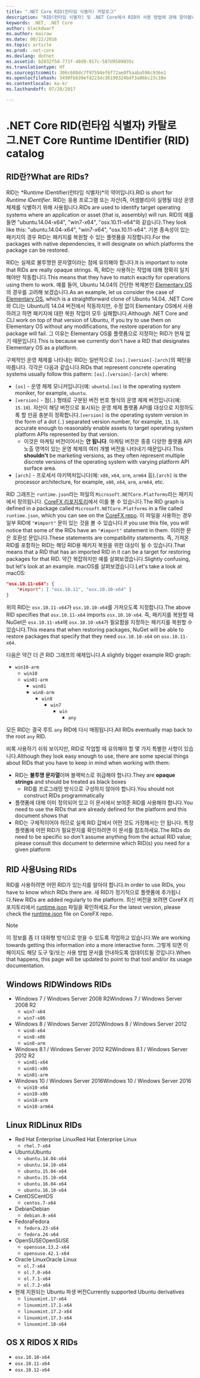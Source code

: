 ```yaml
---
title: ".NET Core RID(런타임 식별자) 카탈로그"
description: "RID(런타임 식별자) 및 .NET Core에서 RID의 사용 방법에 관해 알아봅니다."
keywords: .NET, .NET Core
author: blackdwarf
ms.author: mairaw
ms.date: 08/22/2016
ms.topic: article
ms.prod: .net-core
ms.devlang: dotnet
ms.assetid: b2032f5d-771f-48d9-917c-587d9509035c
ms.translationtype: HT
ms.sourcegitcommit: 306c608dc7f97594ef6f72ae0f5aaba596c936e1
ms.openlocfilehash: 3490fb639efd223dc36190324bdf3a06bc23c10e
ms.contentlocale: ko-kr
ms.lasthandoff: 07/28/2017

---
```


# <a name="net-core-runtime-identifier-rid-catalog"></a><span data-ttu-id="7b5e4-104">.NET Core RID(런타임 식별자) 카탈로그</span><span class="sxs-lookup"><span data-stu-id="7b5e4-104">.NET Core Runtime IDentifier (RID) catalog</span></span>

## <a name="what-are-rids"></a><span data-ttu-id="7b5e4-105">RID란?</span><span class="sxs-lookup"><span data-stu-id="7b5e4-105">What are RIDs?</span></span>
<span data-ttu-id="7b5e4-106">RID는 *Runtime IDentifier(런타임 식별자)*의 약어입니다.</span><span class="sxs-lookup"><span data-stu-id="7b5e4-106">RID is short for *Runtime IDentifier*.</span></span> <span data-ttu-id="7b5e4-107">RID는 응용 프로그램 또는 자산(즉, 어셈블리)이 실행될 대상 운영 체제를 식별하기 위해 사용됩니다.</span><span class="sxs-lookup"><span data-stu-id="7b5e4-107">RIDs are used to identify target operating systems where an application or asset (that is, assembly) will run.</span></span> <span data-ttu-id="7b5e4-108">RID의 예를 들면 "ubuntu.14.04-x64", "win7-x64", "osx.10.11-x64"와 같습니다.</span><span class="sxs-lookup"><span data-stu-id="7b5e4-108">They look like this: "ubuntu.14.04-x64", "win7-x64", "osx.10.11-x64".</span></span> <span data-ttu-id="7b5e4-109">기본 종속성이 있는 패키지의 경우 RID는 패키지를 복원할 수 있는 플랫폼을 지정합니다.</span><span class="sxs-lookup"><span data-stu-id="7b5e4-109">For the packages with native dependencies, it will designate on which platforms the package can be restored.</span></span> 

<span data-ttu-id="7b5e4-110">RID는 실제로 불투명한 문자열이라는 점에 유의해야 합니다.</span><span class="sxs-lookup"><span data-stu-id="7b5e4-110">It is important to note that RIDs are really opaque strings.</span></span> <span data-ttu-id="7b5e4-111">즉, RID는 사용하는 작업에 대해 정확히 일치해야만 작동합니다.</span><span class="sxs-lookup"><span data-stu-id="7b5e4-111">This means that they have to match exactly for operations using them to work.</span></span> <span data-ttu-id="7b5e4-112">예를 들어, Ubuntu 14.04의 간단한 복제본인 [Elementary OS](https://elementary.io/)의 경우를 고려해 보겠습니다.</span><span class="sxs-lookup"><span data-stu-id="7b5e4-112">As an example, let us consider the case of [Elementary OS](https://elementary.io/), which is a straightforward clone of Ubuntu 14.04.</span></span> <span data-ttu-id="7b5e4-113">.NET Core와 CLI는 Ubuntu의 14.04 버전에서 작동하지만, 수정 없이 Elementary OS에서 사용하려고 하면 패키지에 대한 복원 작업이 모두 실패합니다.</span><span class="sxs-lookup"><span data-stu-id="7b5e4-113">Although .NET Core and CLI work on top of that version of Ubuntu, if you try to use them on Elementary OS without any modifications, the restore operation for any package will fail.</span></span> <span data-ttu-id="7b5e4-114">그 이유는 Elementary OS를 플랫폼으로 지정하는 RID가 현재 없기 때문입니다.</span><span class="sxs-lookup"><span data-stu-id="7b5e4-114">This is because we currently don't have a RID that designates Elementary OS as a platform.</span></span> 

<span data-ttu-id="7b5e4-115">구체적인 운영 체제를 나타내는 RID는 일반적으로 `[os].[version]-[arch]`의 패턴을 따릅니다. 각각은 다음과 같습니다.</span><span class="sxs-lookup"><span data-stu-id="7b5e4-115">RIDs that represent concrete operating systems usually follow this pattern: `[os].[version]-[arch]` where:</span></span>
- <span data-ttu-id="7b5e4-116">`[os]` - 운영 체제 모니커입니다(예: `ubuntu`).</span><span class="sxs-lookup"><span data-stu-id="7b5e4-116">`[os]` is the operating system moniker, for example, `ubuntu`.</span></span>
- <span data-ttu-id="7b5e4-117">`[version]` - 점(`.`) 형태로 구분된 버전 번호 형식의 운영 체제 버전입니다(예: `15.10`). 자산이 해당 버전으로 표시되는 운영 체제 플랫폼 API를 대상으로 지정하도록 할 만큼 충분히 정확합니다.</span><span class="sxs-lookup"><span data-stu-id="7b5e4-117">`[version]` is the operating system version in the form of a dot (`.`) separated version number, for example, `15.10`, accurate enough to reasonably enable assets to target operating system platform APIs represented by that version.</span></span>
  - <span data-ttu-id="7b5e4-118">이것은 마케팅 버전이어서는 **안 됩니다**. 마케팅 버전은 종종 다양한 플랫폼 API 노출 영역이 있는 운영 체제의 여러 개별 버전을 나타내기 때문입니다.</span><span class="sxs-lookup"><span data-stu-id="7b5e4-118">This **shouldn't** be marketing versions, as they often represent multiple discrete versions of the operating system with varying platform API surface area.</span></span>
- <span data-ttu-id="7b5e4-119">`[arch]` - 프로세서 아키텍처입니다(예: `x86`, `x64`, `arm`, `arm64` 등).</span><span class="sxs-lookup"><span data-stu-id="7b5e4-119">`[arch]` is the processor architecture, for example, `x86`, `x64`, `arm`, `arm64`, etc.</span></span>

<span data-ttu-id="7b5e4-120">RID 그래프는 `runtime.json`라는 파일의 `Microsoft.NETCore.Platforms`라는 패키지에서 정의됩니다. [CoreFX 리포지토리](https://github.com/dotnet/corefx/blob/master/pkg/Microsoft.NETCore.Platforms/runtime.json)에서 이를 볼 수 있습니다.</span><span class="sxs-lookup"><span data-stu-id="7b5e4-120">The RID graph is defined in a package called `Microsoft.NETCore.Platforms` in a file called `runtime.json`, which you can see on the [CoreFX repo](https://github.com/dotnet/corefx/blob/master/pkg/Microsoft.NETCore.Platforms/runtime.json).</span></span> <span data-ttu-id="7b5e4-121">이 파일을 사용하는 경우 일부 RID에 `"#import"` 문이 있는 것을 볼 수 있습니다.</span><span class="sxs-lookup"><span data-stu-id="7b5e4-121">If you use this file, you will notice that some of the RIDs have an `"#import"` statement in them.</span></span> <span data-ttu-id="7b5e4-122">이러한 문은 호환성 문입니다.</span><span class="sxs-lookup"><span data-stu-id="7b5e4-122">These statements are compatibility statements.</span></span> <span data-ttu-id="7b5e4-123">즉, 가져온 RID를 포함하는 RID는 해당 RID용 패키지 복원을 위한 대상이 될 수 있습니다.</span><span class="sxs-lookup"><span data-stu-id="7b5e4-123">That means that a RID that has an imported RID in it can be a target for restoring packages for that RID.</span></span> <span data-ttu-id="7b5e4-124">약간 복잡하지만 예를 살펴보겠습니다.</span><span class="sxs-lookup"><span data-stu-id="7b5e4-124">Slightly confusing, but let's look at an example.</span></span> <span data-ttu-id="7b5e4-125">macOS를 살펴보겠습니다.</span><span class="sxs-lookup"><span data-stu-id="7b5e4-125">Let's take a look at macOS:</span></span>

```json
"osx.10.11-x64": {
    "#import": [ "osx.10.11", "osx.10.10-x64" ]
}
```
<span data-ttu-id="7b5e4-126">위의 RID는 `osx.10.11-x64`가 `osx.10.10-x64`를 가져오도록 지정합니다.</span><span class="sxs-lookup"><span data-stu-id="7b5e4-126">The above RID specifies that `osx.10.11-x64` imports `osx.10.10-x64`.</span></span> <span data-ttu-id="7b5e4-127">즉, 패키지를 복원할 때 NuGet은 `osx.10.11-x64`에 `osx.10.10-x64`가 필요함을 지정하는 패키지를 복원할 수 있습니다.</span><span class="sxs-lookup"><span data-stu-id="7b5e4-127">This means that when restoring packages, NuGet will be able to restore packages that specify that they need `osx.10.10-x64` on `osx.10.11-x64`.</span></span>

<span data-ttu-id="7b5e4-128">다음은 약간 더 큰 RID 그래프의 예제입니다.</span><span class="sxs-lookup"><span data-stu-id="7b5e4-128">A slightly bigger example RID graph:</span></span>  

- `win10-arm`
  - `win10`
  - `win81-arm`
    - `win81`
    - `win8-arm`
      - `win8`
        - `win7`
          - `win`
            - `any`

<span data-ttu-id="7b5e4-129">모든 RID는 결국 루트 `any` RID에 다시 매핑됩니다.</span><span class="sxs-lookup"><span data-stu-id="7b5e4-129">All RIDs eventually map back to the root `any` RID.</span></span>

<span data-ttu-id="7b5e4-130">비록 사용하기 쉬워 보이지만, RID로 작업할 때 유의해야 할 몇 가지 특별한 사항이 있습니다.</span><span class="sxs-lookup"><span data-stu-id="7b5e4-130">Although they look easy enough to use, there are some special things about RIDs that you have to keep in mind when working with them:</span></span>

* <span data-ttu-id="7b5e4-131">RID는 **불투명 문자열**이며 블랙박스로 취급해야 합니다.</span><span class="sxs-lookup"><span data-stu-id="7b5e4-131">They are **opaque strings** and should be treated as black boxes</span></span>
    * <span data-ttu-id="7b5e4-132">RID를 프로그래밍 방식으로 구성하지 않아야 합니다.</span><span class="sxs-lookup"><span data-stu-id="7b5e4-132">You should not construct RIDs programmatically</span></span>
* <span data-ttu-id="7b5e4-133">플랫폼에 대해 이미 정의되어 있고 이 문서에서 보여준 RID를 사용해야 합니다.</span><span class="sxs-lookup"><span data-stu-id="7b5e4-133">You need to use the RIDs that are already defined for the platform and this document shows that</span></span>
* <span data-ttu-id="7b5e4-134">RID는 구체적이어야 하므로 실제 RID 값에서 어떤 것도 가정해서는 안 됩니다. 특정 플랫폼에 어떤 RID가 필요한지를 확인하려면 이 문서를 참조하세요.</span><span class="sxs-lookup"><span data-stu-id="7b5e4-134">The RIDs do need to be specific so don't assume anything from the actual RID value; please consult this document to determine which RID(s) you need for a given platform</span></span>

## <a name="using-rids"></a><span data-ttu-id="7b5e4-135">RID 사용</span><span class="sxs-lookup"><span data-stu-id="7b5e4-135">Using RIDs</span></span>
<span data-ttu-id="7b5e4-136">RID를 사용하려면 어떤 RID가 있는지를 알아야 합니다.</span><span class="sxs-lookup"><span data-stu-id="7b5e4-136">In order to use RIDs, you have to know which RIDs there are.</span></span> <span data-ttu-id="7b5e4-137">새 RID가 정기적으로 플랫폼에 추가됩니다.</span><span class="sxs-lookup"><span data-stu-id="7b5e4-137">New RIDs are added regularly to the platform.</span></span> <span data-ttu-id="7b5e4-138">최신 버전을 보려면 CoreFX 리포지토리에서 [runtime.json](https://github.com/dotnet/corefx/blob/master/pkg/Microsoft.NETCore.Platforms/runtime.json) 파일을 확인하세요.</span><span class="sxs-lookup"><span data-stu-id="7b5e4-138">For the latest version, please check the [runtime.json](https://github.com/dotnet/corefx/blob/master/pkg/Microsoft.NETCore.Platforms/runtime.json) file on CoreFX repo.</span></span>

> [!NOTE]
> <span data-ttu-id="7b5e4-139">이 정보를 좀 더 대화형 방식으로 얻을 수 있도록 작업하고 있습니다.</span><span class="sxs-lookup"><span data-stu-id="7b5e4-139">We are working towards getting this information into a more interactive form.</span></span> <span data-ttu-id="7b5e4-140">그렇게 되면 이 페이지도 해당 도구 및/또는 사용 방법 문서를 안내하도록 업데이트될 것입니다.</span><span class="sxs-lookup"><span data-stu-id="7b5e4-140">When that happens, this page will be updated to point to that tool and/or its usage documentation.</span></span> 

## <a name="windows-rids"></a><span data-ttu-id="7b5e4-141">Windows RID</span><span class="sxs-lookup"><span data-stu-id="7b5e4-141">Windows RIDs</span></span>

* <span data-ttu-id="7b5e4-142">Windows 7 / Windows Server 2008 R2</span><span class="sxs-lookup"><span data-stu-id="7b5e4-142">Windows 7 / Windows Server 2008 R2</span></span>
    * `win7-x64`
    * `win7-x86`
* <span data-ttu-id="7b5e4-143">Windows 8 / Windows Server 2012</span><span class="sxs-lookup"><span data-stu-id="7b5e4-143">Windows 8 / Windows Server 2012</span></span>
    * `win8-x64`
    * `win8-x86`
    * `win8-arm`
* <span data-ttu-id="7b5e4-144">Windows 8.1 / Windows Server 2012 R2</span><span class="sxs-lookup"><span data-stu-id="7b5e4-144">Windows 8.1 / Windows Server 2012 R2</span></span>
    * `win81-x64`
    * `win81-x86`
    * `win81-arm`
* <span data-ttu-id="7b5e4-145">Windows 10 / Windows Server 2016</span><span class="sxs-lookup"><span data-stu-id="7b5e4-145">Windows 10 / Windows Server 2016</span></span>
    * `win10-x64`
    * `win10-x86`
    * `win10-arm`
    * `win10-arm64`

## <a name="linux-rids"></a><span data-ttu-id="7b5e4-146">Linux RID</span><span class="sxs-lookup"><span data-stu-id="7b5e4-146">Linux RIDs</span></span>

* <span data-ttu-id="7b5e4-147">Red Hat Enterprise Linux</span><span class="sxs-lookup"><span data-stu-id="7b5e4-147">Red Hat Enterprise Linux</span></span>
    * `rhel.7-x64`
* <span data-ttu-id="7b5e4-148">Ubuntu</span><span class="sxs-lookup"><span data-stu-id="7b5e4-148">Ubuntu</span></span>
    * `ubuntu.14.04-x64`
    * `ubuntu.14.10-x64`
    * `ubuntu.15.04-x64`
    * `ubuntu.15.10-x64`
    * `ubuntu.16.04-x64`
    * `ubuntu.16.10-x64`
* <span data-ttu-id="7b5e4-149">CentOS</span><span class="sxs-lookup"><span data-stu-id="7b5e4-149">CentOS</span></span>
    * `centos.7-x64`
* <span data-ttu-id="7b5e4-150">Debian</span><span class="sxs-lookup"><span data-stu-id="7b5e4-150">Debian</span></span>
    * `debian.8-x64`
* <span data-ttu-id="7b5e4-151">Fedora</span><span class="sxs-lookup"><span data-stu-id="7b5e4-151">Fedora</span></span>
    * `fedora.23-x64`
    * `fedora.24-x64`
* <span data-ttu-id="7b5e4-152">OpenSUSE</span><span class="sxs-lookup"><span data-stu-id="7b5e4-152">OpenSUSE</span></span>
    * `opensuse.13.2-x64`
    * `opensuse.42.1-x64`
* <span data-ttu-id="7b5e4-153">Oracle Linux</span><span class="sxs-lookup"><span data-stu-id="7b5e4-153">Oracle Linux</span></span>
    * `ol.7-x64`
    * `ol.7.0-x64`
    * `ol.7.1-x64`
    * `ol.7.2-x64`
* <span data-ttu-id="7b5e4-154">현재 지원되는 Ubuntu 파생 버전</span><span class="sxs-lookup"><span data-stu-id="7b5e4-154">Currently supported Ubuntu derivatives</span></span> 
    * `linuxmint.17-x64`
    * `linuxmint.17.1-x64`
    * `linuxmint.17.2-x64`
    * `linuxmint.17.3-x64`
    * `linuxmint.18-x64`

## <a name="os-x-rids"></a><span data-ttu-id="7b5e4-155">OS X RID</span><span class="sxs-lookup"><span data-stu-id="7b5e4-155">OS X RIDs</span></span>

* `osx.10.10-x64`
* `osx.10.11-x64`
* `osx.10.12-x64`


